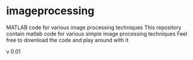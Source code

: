 # imageprocessing
MATLAB code for various image processing techniques
This repository contain matlab code for various simple image processing techniques
Feel free to download the code and play around with it


v 0.01
